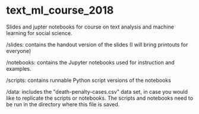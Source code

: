# text_ml_course_2018
Slides and jupter notebooks for course on text analysis and machine learning for social science.

/slides: contains the handout version of the slides (I will bring printouts for everyone)

/notebooks: contains the Jupyter notebooks used for instruction and examples.

/scripts: contains runnable Python script versions of the notebooks

/data: includes the "death-penalty-cases.csv" data set, in case you would like to replicate the scripts or notebooks. The scripts and notebooks need to be run in the directory where this file is saved.
